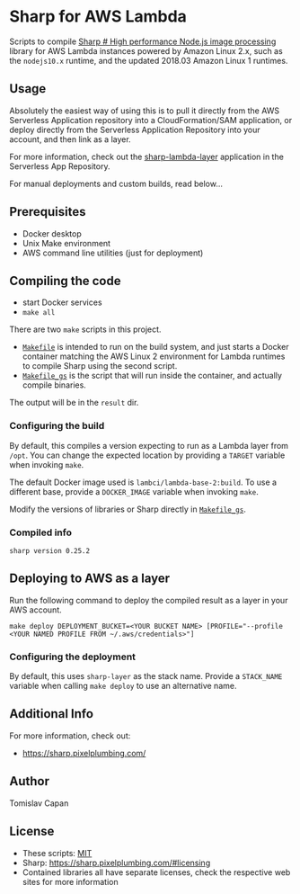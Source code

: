# Sharp for AWS Lambda

Scripts to compile
[Sharp # High performance Node.js image processing](https://sharp.pixelplumbing.com/)
library for AWS Lambda instances powered by Amazon Linux 2.x, such as the
`nodejs10.x` runtime, and the updated 2018.03 Amazon Linux 1 runtimes.


## Usage

Absolutely the easiest way of using this is to pull it directly from the AWS Serverless
Application repository into a CloudFormation/SAM application, or deploy directly from
the Serverless Application Repository into your account, and then link as a layer.

For more information, check out the
[sharp-lambda-layer](https://serverlessrepo.aws.amazon.com/applications/arn:aws:serverlessrepo:us-east-1:154387959412:applications~sharp-lambda-layer)
application in the Serverless App Repository.

For manual deployments and custom builds, read below...


## Prerequisites

  * Docker desktop
  * Unix Make environment
  * AWS command line utilities (just for deployment)


## Compiling the code

  * start Docker services
  * `make all`

There are two `make` scripts in this project.

  * [`Makefile`](Makefile) is intended to run on the build system, and just starts
    a Docker container matching the AWS Linux 2 environment for Lambda runtimes to
    compile Sharp using the second script.
  * [`Makefile_gs`](Makefile_gs) is the script that will run inside the container,
    and actually compile binaries. 

The output will be in the `result` dir.

### Configuring the build

By default, this compiles a version expecting to run as a Lambda layer from
`/opt`. You can change the expected location by providing a `TARGET` variable 
when invoking `make`.

The default Docker image used is `lambci/lambda-base-2:build`. To use a different
base, provide a `DOCKER_IMAGE` variable when invoking `make`.

Modify the versions of libraries or Sharp directly in [`Makefile_gs`](Makefile_gs).


### Compiled info

```
sharp version 0.25.2
```


## Deploying to AWS as a layer

Run the following command to deploy the compiled result as a layer in your AWS account.

```
make deploy DEPLOYMENT_BUCKET=<YOUR BUCKET NAME> [PROFILE="--profile <YOUR NAMED PROFILE FROM ~/.aws/credentials>"]
```


### Configuring the deployment

By default, this uses `sharp-layer` as the stack name. Provide a
`STACK_NAME` variable when calling `make deploy` to use an alternative name.


## Additional Info

For more information, check out:

  * https://sharp.pixelplumbing.com/


## Author

Tomislav Capan


## License

  * These scripts: [MIT](https://opensource.org/licenses/MIT)
  * Sharp: <https://sharp.pixelplumbing.com/#licensing>
  * Contained libraries all have separate licenses, check the respective web sites for more information
